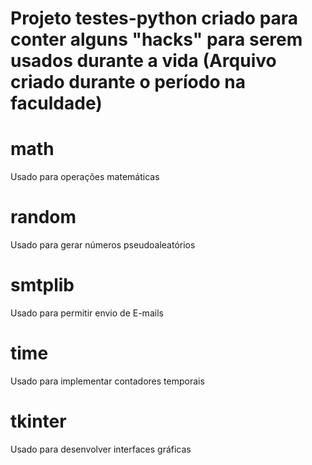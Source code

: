 # Projeto testes-python criado para conter alguns "hacks" para serem usados durante a vida (Arquivo criado durante o período na faculdade)

# math
Usado para operações matemáticas
# random
Usado para gerar números pseudoaleatórios
# smtplib
Usado para permitir envio de E-mails
# time
Usado para implementar contadores temporais
# tkinter
Usado para desenvolver interfaces gráficas
